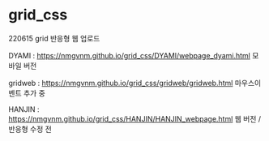 # grid_css
220615 grid 반응형 웹 업로드

DYAMI : https://nmgvnm.github.io/grid_css/DYAMI/webpage_dyami.html
모바일 버전

gridweb : https://nmgvnm.github.io/grid_css/gridweb/gridweb.html
마우스이벤트 추가 중

HANJIN : https://nmgvnm.github.io/grid_css/HANJIN/HANJIN_webpage.html
웹 버전 / 반응형 수정 전
